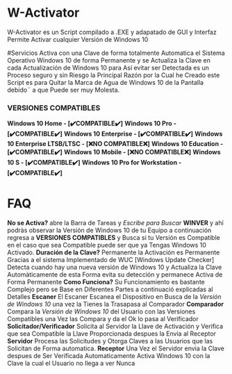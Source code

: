 # W-Activator
W-Activator es un Script compilado a .EXE y adapatado de GUI y Interfaz Permite Activar cualquier Versión de Windows 10

#Servicios
Activa con una Clave de forma totalmente Automatica el Sistema Operativo Windows 10
de forma Permanente y se Actualiza la Clave en cada Actualización de Windows 10 para 
Así evitar ser Detectada es un Proceso seguro y sin Riesgo la Principal Razón por la Cual
he Creado este Script es para Quitar la Marca de Agua de Windows 10 de la Pantalla debido¨
a que Puede ser muy Molesta.

### VERSIONES COMPATIBLES
__Windows 10 Home - [✔️COMPATIBLE✔️]__
__Windows 10 Pro - [✔️COMPATIBLE✔️]__
__Windows 10 Enterprise - [✔️COMPATIBLE✔️]__
__Windows 10 Enterprise LTSB/LTSC - [❌NO COMPATIBLE❌]__
__Windows 10 Education - [✔️COMPATIBLE✔️]__
__Windows 10 Mobile - [❌NO COMPATIBLE❌]__
__Windows 10 S - [✔️COMPATIBLE✔️]__
__Windows 10 Pro for Workstation - [✔️COMPATIBLE✔️]__


# FAQ
__No se Activa?__ abre la Barra de Tareas y *Escribe para Buscar* __WINVER__ y ahí podràs observar la Versión de Windows 10 de tu Equipo
a continuación regresa a __VERSIONES COMPATIBLES__ y Busca si tu Versión es Compatible en el caso que sea Compatible puede ser que ya Tengas
Windows 10 Activado.
__Duración de la Clave?__ Permanente la Activación es Permanente Gracias a el sistema Implementado de WUC [Windows Update Checker] Detecta cuando
hay una nueva versión de Windows 10 y Actualiza la Clave Automàticamente de esta Forma evita su detección y permanece Activa de Forma Permanente
__Como Funciona?__ Su Funcionamiento es bastante Complejo pero se Base en Diferentes Partes a continuació explicadas al Detalles
__Escaner__ El Escaner Escanea el Dispositivo en Busca de la *Versión de Windows 10* una vez la Tienes la Trasapasa al Comparador
__Comparador__ Compara la *Versión de Windows 10* del Usuario con las Versiones Compatibles una Vez las Compara y da el Ok lo pasa al Verificador
__Solicitador/Verificador__ Solicita al Servidor la Llave de Activación y Verifica que sea Compatible la Llave Proporcionada despues la Envia al Receptor
__Servidor__ Procesa las Solicitudes y Otorga Claves a las Usuarios que las Solicitan de Forma automatica.
__Receptor__ Una Vez el Servidor envia la Clave despues de Ser Verificada Automaticamente Activa Windows 10 con la Clave la cual el Usuario no llega a ver Nunca
